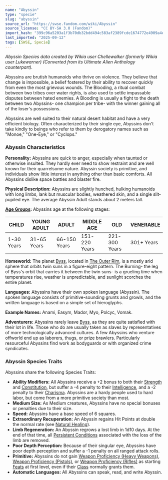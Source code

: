 ```yaml
---
name: "Abyssin"
type: "specie"
slug: "abyssin"
source_url: "https://swse.fandom.com/wiki/Abyssin"
source_license: "CC BY-SA 3.0 (Fandom)"
import_hash: "399c96a5203a1f3b70db32bdd494c583af2389fcde1674772e4909a4e02a1631"
last_imported: "2025-09-12"
tags: [SWSE, Specie]
---
```

*Abyssin Species data created by Wikia user Chellewalker (formerly Wikia user Lukewarner) (Converted from its Ultimate Alien Anthology counterpart).*

Abyssins are brutish humanoids who thrive on violence. They believe that change is impossible, a belief fostered by their ability to recover quickly from even the most grievous wounds. The Blooding, a ritual combat between two tribes over water rights, is also used to settle impassable disputes between hated enemies. A Blooding is usually a fight to the death between two Abyssins- one champion per tribe- with the winner gaining all of the loser's possessions.

Abyssins are well suited to their natural desert habitat and have a very efficient biology. Often characterized by their single eye, Abyssins don't take kindly to beings who refer to them by derogatory names such as "Monoe," "One-Eye," or "Cyclops."

### Abyssin Characteristics
**Personality:** Abyssins are quick to anger, especially when taunted or otherwise insulted. They hardly ever need to show restraint and are well known for their quarrelsome nature. Abyssin society is primitive, and individuals show little interest in anything other than basic comforts. All Abyssins dislike space battles and blaster fire.

**Physical Description:** Abyssins are slightly hunched, hulking humanoids with long limbs, lank but muscular bodies, weathered skin, and a single slit-pupiled eye. The average Abyssin Adult stands about 2 meters tall.

**[Age Groups](https://swse.fandom.com/wiki/Age_Groups):** Abyssins age at the following stages:

| CHILD | YOUNG ADULT | ADULT | MIDDLE AGE | OLD | VENERABLE |
| --- | --- | --- | --- | --- | --- |
| 1-30 Years | 31-65 Years | 66-150 Years | 151-220 Years | 221-300 Years | 301+ Years |

**Homeworld:** The planet [Byss](https://swse.fandom.com/wiki/Byss), located in [The Outer Rim](https://swse.fandom.com/wiki/The_Outer_Rim), is a mostly arid sphere that orbits twin suns in a figure-eight pattern. The Burning- the leg of Byss's orbit that carries it between the twin suns- is a grueling time when temperatures rise, weather is unpredictable, and sunlight scorches the entire planet.

**Languages:** Abyssins have their own spoken language (Abyssin). The spoken language consists of primitive-sounding grunts and growls, and the written language is based on a simple set of hieroglyphs.

**Example Names:** Anami, Easym, Mador, Myo, Polcyc, Vomak.

**Adventurers:** Abyssins rarely leave [Byss](https://swse.fandom.com/wiki/Byss), as they are quite satisfied with their lot in life. Those who do are usually taken as slaves by representatives of more technologically advanced cultures. A few Abyssins who venture offworld end up as laborers, thugs, or prize brawlers. Particularly resourceful Abyssins find work as bodyguards or with organized crime syndicates.
### Abyssin Species Traits
Abyssins share the following Species Traits:
- **Ability Modifiers:** All Abyssins receive a +2 bonus to both their [Strength](https://swse.fandom.com/wiki/Strength) and [Constitution](https://swse.fandom.com/wiki/Constitution), but suffer a -4 penalty to their [Intelligence](https://swse.fandom.com/wiki/Intelligence), and a -2 penalty to their [Charisma](https://swse.fandom.com/wiki/Charisma). Abyssins are a hardy people used to hard labor, but come from a more primitive society than most.
- **Medium Size:** As Medium creatures, Abyssins have no special bonuses or penalties due to their size.
- **Speed:** Abyssins have a base speed of 6 squares.
- **Extraordinary Recuperation:** An Abyssin regains Hit Points at double the normal rate (see [Natural Healing](https://swse.fandom.com/wiki/Natural_Healing)).
- **Limb Regeneration:** An Abyssin regrows a lost limb in 1d10 days. At the end of that time, all [Persistent Conditions](https://swse.fandom.com/wiki/Persistent_Conditions) associated with the loss of the limb are removed.
- **Poor Depth Perception:** Because of their singular eye, Abyssins have poor depth perception and suffer a -1 penalty on all ranged attack rolls.
- **Primitive:** Abyssins do not gain [Weapon Proficiency (Heavy Weapons)](https://swse.fandom.com/wiki/Weapon_Proficiency_(Heavy_Weapons)), [Weapon Proficiency (Pistols)](https://swse.fandom.com/wiki/Weapon_Proficiency_(Pistols)), or [Weapon Proficiency (Rifles)](https://swse.fandom.com/wiki/Weapon_Proficiency_(Rifles)) as starting [Feats](https://swse.fandom.com/wiki/Feats) at first level, even if their [Class](https://swse.fandom.com/wiki/Classes) normally grants them.
- **Automatic Languages:** All Abyssins can speak, read, and write Abyssin.